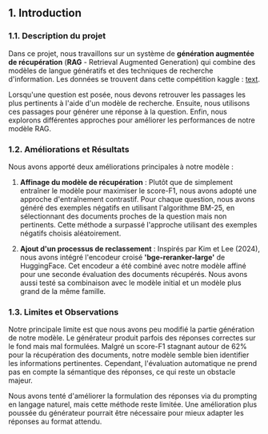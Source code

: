 ## 1. Introduction

### 1.1. Description du projet

Dans ce projet, nous travaillons sur un système de **génération augmentée de récupération** (**RAG** - Retrieval Augmented Generation) qui combine des modèles de langue génératifs et des techniques de recherche d'information. Les données se trouvent dans cette compétition kaggle : [text](https://www.kaggle.com/competitions/inf-8460-aut-2024-tp-4).

Lorsqu'une question est posée, nous devons retrouver les passages les plus pertinents à l'aide d'un modèle de recherche. Ensuite, nous utilisons ces passages pour générer une réponse à la question. Enfin, nous explorons différentes approches pour améliorer les performances de notre modèle RAG.

### 1.2. Améliorations et Résultats

Nous avons apporté deux améliorations principales à notre modèle :

1. **Affinage du modèle de récupération** : Plutôt que de simplement entraîner le modèle pour maximiser le score-F1, nous avons adopté une approche d'entraînement contrastif. Pour chaque question, nous avons généré des exemples négatifs en utilisant l'algorithme BM-25, en sélectionnant des documents proches de la question mais non pertinents. Cette méthode a surpassé l'approche utilisant des exemples négatifs choisis aléatoirement.

2. **Ajout d'un processus de reclassement** : Inspirés par Kim et Lee (2024), nous avons intégré l'encodeur croisé **'bge-reranker-large'** de HuggingFace. Cet encodeur a été combiné avec notre modèle affiné pour une seconde évaluation des documents récupérés. Nous avons aussi testé sa combinaison avec le modèle initial et un modèle plus grand de la même famille.

### 1.3. Limites et Observations

Notre principale limite est que nous avons peu modifié la partie génération de notre modèle. Le générateur produit parfois des réponses correctes sur le fond mais mal formulées. Malgré un score-F1 stagnant autour de 62% pour la récupération des documents, notre modèle semble bien identifier les informations pertinentes. Cependant, l'évaluation automatique ne prend pas en compte la sémantique des réponses, ce qui reste un obstacle majeur.

Nous avons tenté d'améliorer la formulation des réponses via du prompting en langage naturel, mais cette méthode reste limitée. Une amélioration plus poussée du générateur pourrait être nécessaire pour mieux adapter les réponses au format attendu.

